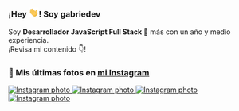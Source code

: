 <h3>¡Hey <img src="https://raw.githubusercontent.com/ABSphreak/ABSphreak/master/gifs/Hi.gif" width="20px" decondig="async">! Soy gabriedev</h3>

<p>Soy <strong>Desarrollador JavaScript Full Stack 🚀</strong> más con un año y medio experiencia.<br />¡Revisa mi contenido 👇!</p>

### 📸 Mis últimas fotos en [mi Instagram](https://instagram.com/gabrie.dev)


<a href='https://instagram.com/p/CtruQitPJU1' target='_blank'>
  <img width='20%' src='https://instagram.flba2-1.fna.fbcdn.net/v/t51.2885-15/354557634_595647665883083_2498794285121939883_n.jpg?stp=dst-jpg_e15_fr_s1080x1080&_nc_ht=instagram.flba2-1.fna.fbcdn.net&_nc_cat=111&_nc_ohc=hVqCDUGpslwAX8QB2p6&edm=APU89FABAAAA&ccb=7-5&oh=00_AfCkKAYGkAgf3XBPGRYbCac4Qck91YV-qgfq_-wMQpDEEw&oe=64B0D963&_nc_sid=bc0c2c' alt='Instagram photo' />
</a>
<a href='https://instagram.com/p/CtrtZEhvfjK' target='_blank'>
  <img width='20%' src='https://instagram.flba2-1.fna.fbcdn.net/v/t51.2885-15/354566352_1280061536273536_3184760590463359796_n.jpg?stp=dst-jpg_e15&_nc_ht=instagram.flba2-1.fna.fbcdn.net&_nc_cat=104&_nc_ohc=GVWhl4-CDBsAX_KDHxz&edm=APU89FABAAAA&ccb=7-5&oh=00_AfD1jkiGbw1DPqCGWhZP-ZTwUqrqZ92KC44Y1SMxgZdmDw&oe=64B03E5C&_nc_sid=bc0c2c' alt='Instagram photo' />
</a>
<a href='https://instagram.com/p/CtDUXiGIwfW' target='_blank'>
  <img width='20%' src='https://instagram.flba2-1.fna.fbcdn.net/v/t51.2885-15/350888316_2281662725376540_4082540287140756007_n.jpg?stp=dst-jpg_e15&_nc_ht=instagram.flba2-1.fna.fbcdn.net&_nc_cat=100&_nc_ohc=cA5jybRCOSwAX97AJIf&edm=APU89FABAAAA&ccb=7-5&oh=00_AfARX2OrB-18rvgwpPJ4FZpnFTpiX093Avm1Je3aoCnZ5Q&oe=64B0FE98&_nc_sid=bc0c2c' alt='Instagram photo' />
</a>
<a href='https://instagram.com/p/CoTfm_INWyt' target='_blank'>
  <img width='20%' src='https://instagram.flba2-1.fna.fbcdn.net/v/t51.2885-15/321050480_935030397667260_4356312353538439528_n.jpg?stp=dst-jpg_e15&_nc_ht=instagram.flba2-1.fna.fbcdn.net&_nc_cat=100&_nc_ohc=rgt1acq5YfIAX_-idMt&edm=APU89FABAAAA&ccb=7-5&oh=00_AfBzfGzZLRSxxuGa3bXOObUqqBclPdhgZGmedqlBTAKsrg&oe=64B0C0D7&_nc_sid=bc0c2c' alt='Instagram photo' />
</a>
